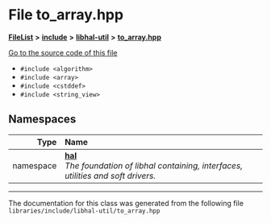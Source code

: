 

# File to\_array.hpp



[**FileList**](files.md) **>** [**include**](dir_cba0faac6e93618a6e2539705915bd70.md) **>** [**libhal-util**](dir_5e94bd3e75b6b11eff60149e0bc5664b.md) **>** [**to\_array.hpp**](to__array_8hpp.md)

[Go to the source code of this file](to__array_8hpp_source.md)



* `#include <algorithm>`
* `#include <array>`
* `#include <cstddef>`
* `#include <string_view>`













## Namespaces

| Type | Name |
| ---: | :--- |
| namespace | [**hal**](namespacehal.md) <br>_The foundation of libhal containing, interfaces, utilities and soft drivers._  |





















































------------------------------
The documentation for this class was generated from the following file `libraries/include/libhal-util/to_array.hpp`

